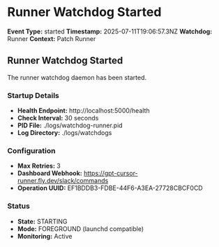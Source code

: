 # Runner Watchdog Started

**Event Type:** started
**Timestamp:** 2025-07-11T19:06:57.3NZ
**Watchdog:** Runner
**Context:** Patch Runner


## Runner Watchdog Started

The runner watchdog daemon has been started.

### Startup Details
- **Health Endpoint:** http://localhost:5000/health
- **Check Interval:** 30 seconds
- **PID File:** ./logs/watchdog-runner.pid
- **Log Directory:** ./logs/watchdogs

### Configuration
- **Max Retries:** 3
- **Dashboard Webhook:** https://gpt-cursor-runner.fly.dev/slack/commands
- **Operation UUID:** EF1BDDB3-FDBE-44F6-A3EA-27728CBCF0CD

### Status
- **State:** STARTING
- **Mode:** FOREGROUND (launchd compatible)
- **Monitoring:** Active


